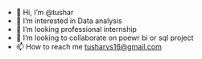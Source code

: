 - 👋 Hi, I’m @tushar
- 👀 I’m interested in Data analysis 
- 🌱 I’m looking professional internship 
- 💞️ I’m looking to collaborate on poewr bi or sql project 
- 📫 How to reach me tusharvs16@gmail.com
  

<!---
tusharvs16/tusharvs16 is a ✨ special ✨ repository because its `README.md` (this file) appears on your GitHub profile.
You can click the Preview link to take a look at your changes.
--->
